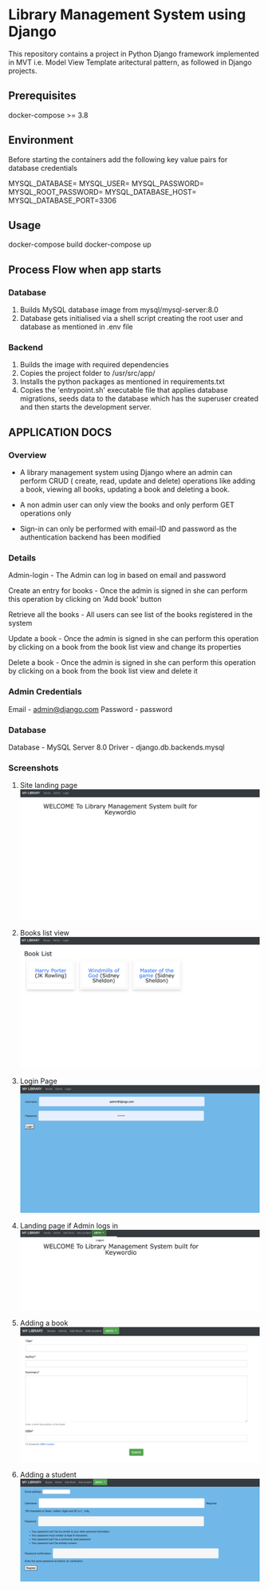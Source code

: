 
# Library Management System using Django

This repository contains a project in Python Django framework implemented in MVT i.e. Model View Template aritectural pattern, as followed in Django projects.

## Prerequisites

docker-compose >= 3.8

## Environment

Before starting the containers add the following key value pairs for database credentials

MYSQL_DATABASE=
MYSQL_USER=
MYSQL_PASSWORD=
MYSQL_ROOT_PASSWORD=
MYSQL_DATABASE_HOST=
MYSQL_DATABASE_PORT=3306

## Usage

docker-compose build
docker-compose up

## Process Flow when app starts

### Database

1. Builds MySQL database image from mysql/mysql-server:8.0
2. Database gets initialised via a shell script creating the root user and database as mentioned in .env file

### Backend

1. Builds the image with required dependencies 
2. Copies the project folder to /usr/src/app/
3. Installs the python packages as mentioned in requirements.txt
4. Copies the 'entrypoint.sh' executable file that applies database migrations, seeds data to the database which has the superuser created and then starts the development server.


## APPLICATION DOCS

### Overview

- A library management system using Django where an admin can
perform CRUD ( create, read, update and delete) operations like adding a book, viewing all books, updating a book and deleting a book.

- A non admin user can only view the books and only perform GET operations only

- Sign-in can only be performed with email-ID and password as the authentication backend has been modified

### Details

Admin-login - The Admin can log in based on email and password

Create an entry for books - Once the admin is signed in she can perform this operation by clicking on 'Add book' button

Retrieve all the books - All users can see list of the books registered in the system

Update a book - Once the admin is signed in she can perform this operation by clicking on a book from the book list view and change its properties

Delete a book - Once the admin is signed in she can perform this operation by clicking on a book from the book list view and delete it

### Admin Credentials

Email - admin@django.com
Password - password

### Database

Database - MySQL Server 8.0
Driver - django.db.backends.mysql


### Screenshots

1. Site landing page
![Site landing page](https://github.com/swapnilj01/LMS-Django/blob/main/screenshots/1.png?raw=true)


2. Books list view
![Books list view](https://github.com/swapnilj01/LMS-Django/blob/main/screenshots/2.png?raw=true)


3. Login Page
![Login Page](https://github.com/swapnilj01/LMS-Django/blob/main/screenshots/3.png?raw=true)


4. Landing page if Admin logs in
![Landing page if Admin logs in](https://github.com/swapnilj01/LMS-Django/blob/main/screenshots/4.png?raw=true)


5. Adding a book
![Adding a book](https://github.com/swapnilj01/LMS-Django/blob/main/screenshots/5.png?raw=true)


6. Adding a student
![Adding a student](https://github.com/swapnilj01/LMS-Django/blob/main/screenshots/6.png?raw=true)